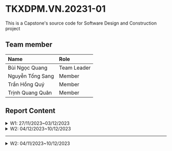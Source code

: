 # TKXDPM.VN.20231-01

This is a Capstone's source code for Software Design and Construction project

## Team member

| Name            | Role        |
| :-------------- | :---------- |
| Bùi Ngọc Quang  | Team Leader |
| Nguyễn Tống Sang| Member      |
| Trần Hồng Quý   | Member      |
| Trịnh Quang Quân| Member      |

## Report Content
<details>
  <summary>W1: 27/11/2023~03/12/2023 </summary>
<br>
<details>
<summary>Bùi Ngọc Quang</summary>
<br>

- Assigned tasks:
  - Add cancel and back buttons to screens
  - Add field value validations (incomplete)(already added in first commit)
  - Partial implementation of connection to VNPay (incomplete)
  - Comment coupling on interbank subsystem

- Implementation details:
  - Pull Request(s): [First request](https://github.com/QuestionMr/TKXDPM.KHMT.20231-19/pull/1)
                     [Second request](https://github.com/QuestionMr/TKXDPM.KHMT.20231-19/pull/8)
  - Specific implementation details:
    - Cancel and back buttons added to fxml files to allow going back to previous screens
    - Validation functions of name, card number, and security code
    - Test VNPay connection class (incomplete due to VNPay server issues)

</details>
<details>
<summary>Trịnh Quang Quân</summary>
<br>

- Assigned tasks:
  - Create branch test for me
  - Do work related to ViewCart
- Implementation details:
  - Pull Request(s): [Test](https://github.com/QuestionMr/TKXDPM.KHMT.20231-19/pull/2)
  - Pull Request(s): [First request](https://github.com/QuestionMr/TKXDPM.KHMT.20231-19/pull/6)
  - Pull Request(s): [Second request](https://github.com/QuestionMr/TKXDPM.KHMT.20231-19/pull/9)
  - Comment control coupling relate to ViewCart
</details>
<details>
<summary>Nguyễn Tống Sang</summary>
<br>

- Assigned tasks:
  - Create branch test for me
  - Do work related to PlaceOrder
- Implementation details:
  - Pull Request(s): [Test](https://github.com/QuestionMr/TKXDPM.KHMT.20231-19/pull/3)
</details>
<details>
<summary>Trần Hồng Quý</summary>
<br>

- Assigned tasks:
  - Create branch test for me
  - Do work related to UI
- Implementation details:
  - Pull Request(s): [Test](https://github.com/QuestionMr/TKXDPM.KHMT.20231-19/pull/4)
</details>
</details>

<details>
  <summary>W2: 04/12/2023~10/12/2023 </summary>
<br>
<details>
<summary>Trần Hồng Quý</summary>
<br>

- Assigned tasks:
  - Comment coupling and cohesion on shipping views
- Implementation details:
  - Pull Request(s): [Test](https://github.com/QuestionMr/TKXDPM.KHMT.20231-19/pull/12)
  - Specific implementation details:
    - Comment coupling and cohesion on shipping views
</details>
</details>

---
<details>
  <summary>W2: 04/11/2023~10/12/2023 </summary>
<br>
<details>
<summary>Bùi Ngọc Quang</summary>
<br>

- Assigned tasks:
  - Comment cohesion on interbank subsystem

- Implementation details:
  - Pull Request(s): [Request](https://github.com/QuestionMr/TKXDPM.KHMT.20231-19/pull/10)
  - Specific implementation details:
    - Comment cohesion on interbank subsystem

</details>
<details>
<summary>Nguyễn Tống Sang</summary>
<br>

- Assigned tasks:
  - Comment cohesion on payment subsystem

- Implementation details:
  - Pull Request(s): [Request](https://github.com/QuestionMr/TKXDPM.KHMT.20231-19/pull/11)
  - Specific implementation details:
    - Comment cohesion on payment subsystem

</details>
</details>

